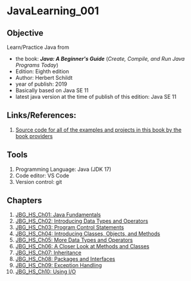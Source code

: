 # JavaLearning_001

## Objective

Learn/Practice Java from
- the book: ***Java: A Beginner's Guide*** (*Create, Compile, and Run Java Programs Today*)
- Edition: Eighth edition
- Author: Herbert Schildt
- year of publish: 2019
- Basically based on Java SE 11
- latest java version at the time of publish of this edition: Java SE 11

## Links/References:
1. [Source code for all of the examples and projects in this book by the book providers](www.oraclepressbooks.com)

## Tools
1. Programming Language: Java (JDK 17)
2. Code editor: VS Code
3. Version control: git

## Chapters
1. [JBG_HS_Ch01: Java Fundamentals](./JBG_HS_Ch01/)
2. [JBG_HS_Ch02: Introducing Data Types and Operators](./JBG_HS_Ch02/)
3. [JBG_HS_Ch03: Program Control Statements](./JBG_HS_Ch03/)
4. [JBG_HS_Ch04: Introducing Classes, Objects, and Methods](./JBG_HS_Ch04/)
5. [JBG_HS_Ch05: More Data Types and Operators](JBG_HS_Ch05)
6. [JBG_HS_Ch06: A Closer Look at Methods and Classes](JBG_HS_Ch06)
7. [JBG_HS_Ch07: Inheritance](JBG_HS_Ch07)
8. [JBG_HS_Ch08: Packages and Interfaces](JBG_HS_Ch08)
9. [JBG_HS_Ch09: Exception Handling](JBG_HS_Ch09)
10. [JBG_HS_Ch10: Using I/O](JBG_HS_Ch10)